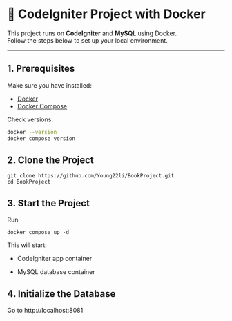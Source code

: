 # 🚀 CodeIgniter Project with Docker

This project runs on **CodeIgniter** and **MySQL** using Docker.  
Follow the steps below to set up your local environment.

---

## 1. Prerequisites
Make sure you have installed:
- [Docker](https://docs.docker.com/get-docker/)  
- [Docker Compose](https://docs.docker.com/compose/)  

Check versions:
```bash
docker --version
docker compose version
```

## 2. Clone the Project
```
git clone https://github.com/Young22li/BookProject.git
cd BookProject
```
## 3. Start the Project
Run
```
docker compose up -d
```
This will start:

* CodeIgniter app container

* MySQL database container

## 4. Initialize the Database
Go to http://localhost:8081


